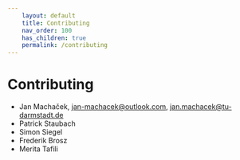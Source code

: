 ```yaml
---
    layout: default
    title: Contributing
    nav_order: 100
    has_children: true
    permalink: /contributing
---
```

# Contributing

* Jan Machaček, <jan-machacek@outlook.com>, <jan.machacek@tu-darmstadt.de> 
* Patrick Staubach
* Simon Siegel
* Frederik Brosz
* Merita Tafili
